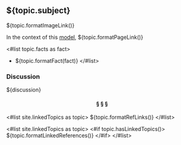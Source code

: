 ## ${topic.subject}

${topic.formatImageLink()}

In the context of this [model](../README.md), ${topic.formatPageLink()}

<#list topic.facts as fact>
* ${topic.formatFact(fact)}
</#list>

### Discussion

${discussion}

<h4 align="center"><b>&sect; &sect; &sect;</b></h4>

<#list site.linkedTopics as topic>
${topic.formatRefLinks()}
</#list>

<#list site.linkedTopics as topic>
<#if topic.hasLinkedTopics()>
${topic.formatLinkedReferences()}
</#if>
</#list>
